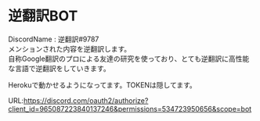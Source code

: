 # 逆翻訳BOT
DiscordName : 逆翻訳#9787  
メンションされた内容を逆翻訳します。  
自称Google翻訳のプロによる友達の研究を使っており、とても逆翻訳に高性能な言語で逆翻訳をしていきます。

Herokuで動かせるようになってます。TOKENは隠してます。

URL:https://discord.com/oauth2/authorize?client_id=965087223840137246&permissions=534723950656&scope=bot
